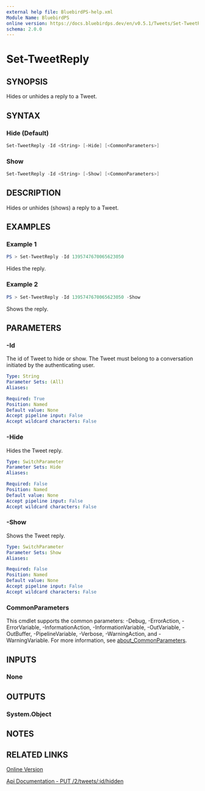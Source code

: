 ```yaml
---
external help file: BluebirdPS-help.xml
Module Name: BluebirdPS
online version: https://docs.bluebirdps.dev/en/v0.5.1/Tweets/Set-TweetReply
schema: 2.0.0
---
```


# Set-TweetReply

## SYNOPSIS

Hides or unhides a reply to a Tweet.

## SYNTAX

### Hide (Default)

```powershell
Set-TweetReply -Id <String> [-Hide] [<CommonParameters>]
```

### Show

```powershell
Set-TweetReply -Id <String> [-Show] [<CommonParameters>]
```

## DESCRIPTION

Hides or unhides (shows) a reply to a Tweet.

## EXAMPLES

### Example 1

```powershell
PS > Set-TweetReply -Id 1395747670065623050
```

Hides the reply.

### Example 2

```powershell
PS > Set-TweetReply -Id 1395747670065623050 -Show
```

Shows the reply.

## PARAMETERS

### -Id

The id of Tweet to hide or show.
The Tweet must belong to a conversation initiated by the authenticating user.

```yaml
Type: String
Parameter Sets: (All)
Aliases:

Required: True
Position: Named
Default value: None
Accept pipeline input: False
Accept wildcard characters: False
```

### -Hide

Hides the Tweet reply.

```yaml
Type: SwitchParameter
Parameter Sets: Hide
Aliases:

Required: False
Position: Named
Default value: None
Accept pipeline input: False
Accept wildcard characters: False
```

### -Show

Shows the Tweet reply.

```yaml
Type: SwitchParameter
Parameter Sets: Show
Aliases:

Required: False
Position: Named
Default value: None
Accept pipeline input: False
Accept wildcard characters: False
```

### CommonParameters

This cmdlet supports the common parameters: -Debug, -ErrorAction, -ErrorVariable, -InformationAction, -InformationVariable, -OutVariable, -OutBuffer, -PipelineVariable, -Verbose, -WarningAction, and -WarningVariable. For more information, see [about_CommonParameters](http://go.microsoft.com/fwlink/?LinkID=113216).

## INPUTS

### None

## OUTPUTS

### System.Object

## NOTES

## RELATED LINKS

[Online Version](https://docs.bluebirdps.dev/en/v0.5.1/Tweets/Set-TweetReply)

[Api Documentation - PUT /2/tweets/:id/hidden](https://developer.twitter.com/en/docs/twitter-api/tweets/hide-replies/api-reference/put-tweets-id-hidden)
